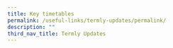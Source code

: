 ```yaml
---
title: Key timetables
permalink: /useful-links/termly-updates/permalink/
description: ""
third_nav_title: Termly Updates
---
```

